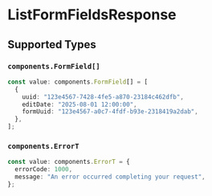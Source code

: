 # ListFormFieldsResponse


## Supported Types

### `components.FormField[]`

```typescript
const value: components.FormField[] = [
  {
    uuid: "123e4567-7428-4fe5-a870-23184c462dfb",
    editDate: "2025-08-01 12:00:00",
    formUuid: "123e4567-a0c7-4fdf-b93e-2318419a2dab",
  },
];
```

### `components.ErrorT`

```typescript
const value: components.ErrorT = {
  errorCode: 1000,
  message: "An error occurred completing your request",
};
```

